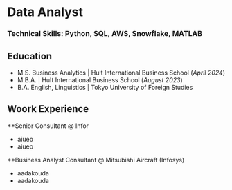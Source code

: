 # Data Analyst

### Technical Skills: Python, SQL, AWS, Snowflake, MATLAB

## Education
- M.S. Business Analytics | Hult International Business School (_April 2024_)
- M.B.A. | Hult International Business School (_August 2023_)
- B.A. English, Linguistics | Tokyo University of Foreign Studies

## Woork Experience
**Senior Consultant @ Infor
- aiueo
- aiueo

**Business Analyst Consultant @ Mitsubishi Aircraft (Infosys)
- aadakouda
- aadakouda


